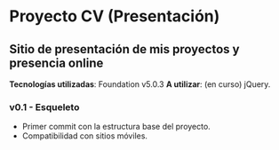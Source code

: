 # Proyecto CV (Presentación)

## Sitio de presentación de mis proyectos y presencia online

**Tecnologías utilizadas**: Foundation v5.0.3
**A utilizar**: (en curso) jQuery.

### v0.1 - Esqueleto
- Primer commit con la estructura base del proyecto.
- Compatibilidad con sitios móviles.